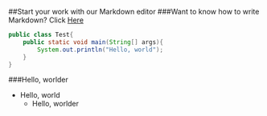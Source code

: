 ##Start your work with our Markdown editor
###Want to know how to write Markdown? Click [Here](http://www.chensihang.com/materials/markdown.pdf)
```java
public class Test{
    public static void main(String[] args){
        System.out.println("Hello, world");
    }
}
```

###Hello, worlder
* Hello, world
    - Hello, worlder   